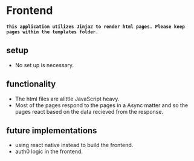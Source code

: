 # Frontend
 **`This application utilizes Jinja2 to render html pages. Please keep pages within the templates folder.`**
 ## setup
- No set up is necessary.
## functionality
- The html files are alittle JavaScript heavy.
- Most of the pages respond to the pages in a Async matter and so the pages react based on the data recieved from the response.

## future implementations
- using react native instead to build the frontend.
- auth0 logic in the frontend.
